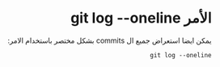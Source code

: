 ﻿<div dir = rtl >

# الأمر git log --oneline 

يمكن ايضا استعراض جميع ال commits بشكل مختصر باستخدام الامر:


`git log --oneline`
 </dir>
